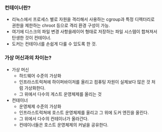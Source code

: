 ### 컨테이너란?
- 리눅스에서 프로세스 별로 자원을 격리해서 사용하는 cgroup과 특정 디렉터리로 권한을 제한하는 chroot 등으로 격리 환경 구성이 가능.  
- 여기에 디스크의 파일 변경 사항을레이어 형태로 저장하는 파일 시스템이 합쳐져서 탄생한 것이 컨테이너.  
- 도커는 컨테이너를 손쉽게 다룰 수 있도록 한 것.  

### 가상 머신과의 차이는?
- 가상 머신
    - 하드웨어 수준의 가상화
    - 인프라스트럭쳐에 하이퍼바이저를 올리고 컴퓨팅 자원이 실제보다 많은 것 처럼 가상화한다. 
    - 그 위에서 다수의 게스트 운영체제를 올리는 것
- 컨테이너
    - 운영체제 수준의 가상화
    - 인프라스트럭쳐에 호스트 운영체제를 올리고 그 위에 도커 엔진을 올린다.
    - 그 위에서 다수의 컨테이너가 올라간다.
    - 컨테이너들은 호스트 운영체제의 커널을 공유한다.
